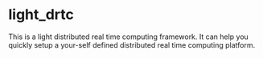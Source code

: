 # light_drtc
This is a light distributed real time computing framework. It can help you quickly setup a your-self defined distributed real time computing platform.
